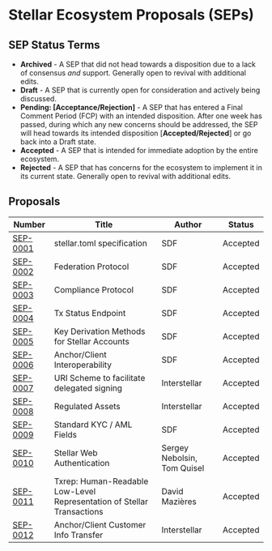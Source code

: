 # Stellar Ecosystem Proposals (SEPs)

## SEP Status Terms
* **Archived** - A SEP that did not head towards a disposition due to a lack of consensus _and_
  support. Generally open to revival with additional edits.
* **Draft** - A SEP that is currently open for consideration and actively being discussed.
* **Pending: [Acceptance/Rejection]** - A SEP that has entered a Final Comment Period (FCP) with an
  intended disposition. After one week has passed, during which any new concerns should be
  addressed, the SEP will head towards its intended disposition [**Accepted/Rejected**] or go
  back into a Draft state.
* **Accepted** - A SEP that is intended for immediate adoption by the entire ecosystem.
* **Rejected** - A SEP that has concerns for the ecosystem to implement it in its current state.
  Generally open to revival with additional edits.

## Proposals

| Number | Title | Author | Status |
| --- | --- | --- | --- |
| [SEP-0001](sep-0001.md) | stellar.toml specification | SDF | Accepted |
| [SEP-0002](sep-0002.md) | Federation Protocol | SDF | Accepted |
| [SEP-0003](sep-0003.md) | Compliance Protocol | SDF | Accepted |
| [SEP-0004](sep-0004.md) | Tx Status Endpoint | SDF | Accepted |
| [SEP-0005](sep-0005.md) | Key Derivation Methods for Stellar Accounts | SDF | Accepted |
| [SEP-0006](sep-0006.md) | Anchor/Client Interoperability | SDF | Accepted |
| [SEP-0007](sep-0007.md) | URI Scheme to facilitate delegated signing | Interstellar | Accepted |
| [SEP-0008](sep-0008.md) | Regulated Assets | Interstellar | Accepted |
| [SEP-0009](sep-0009.md) | Standard KYC / AML Fields | SDF | Accepted |
| [SEP-0010](sep-0010.md) | Stellar Web Authentication | Sergey Nebolsin, Tom Quisel | Accepted |
| [SEP-0011](sep-0011.md) | Txrep: Human-Readable Low-Level Representation of Stellar Transactions | David Mazières | Accepted |
| [SEP-0012](sep-0012.md) | Anchor/Client Customer Info Transfer | Interstellar | Accepted |
